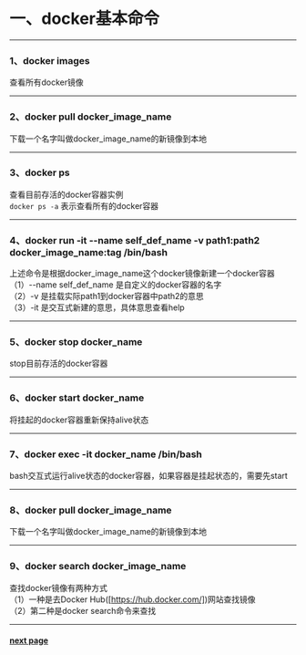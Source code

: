 # 一、docker基本命令  
----
### 1、docker images    
查看所有docker镜像  

----   

### 2、docker pull docker_image_name    
下载一个名字叫做docker_image_name的新镜像到本地  

-----

### 3、docker ps 
 
查看目前存活的docker容器实例  
`docker ps -a`  表示查看所有的docker容器   

----

### 4、docker run -it --name self_def_name -v path1:path2 docker_image_name:tag /bin/bash
上述命令是根据docker_image_name这个docker镜像新建一个docker容器  
（1）--name self_def_name 是自定义的docker容器的名字  
（2）-v 是挂载实际path1到docker容器中path2的意思   
（3）-it 是交互式新建的意思，具体意思查看help  

-----

### 5、docker stop docker_name  
stop目前存活的docker容器  

----

### 6、docker start docker_name  
将挂起的docker容器重新保持alive状态  

----

### 7、docker exec -it docker_name /bin/bash  
bash交互式运行alive状态的docker容器，如果容器是挂起状态的，需要先start  

----

### 8、docker pull docker_image_name    
下载一个名字叫做docker_image_name的新镜像到本地  

----

### 9、docker search docker_image_name  
查找docker镜像有两种方式  
（1）一种是去Docker Hub([https://hub.docker.com/])网站查找镜像  
（2）第二种是docker search命令来查找     

---

#### [next page](https://github.com/dddfgkl/docker_practice/blob/master/second_page.md)

